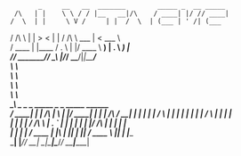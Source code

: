            _     __   __  _______        _____ _  __ _____               
     /\   | |    \ \ / / |__   __|/\    / ____| |/ // ____|              
    /  \  | |     \ V /     | |  /  \  | (___ | ' /| (___                
   / /\ \ | |      > <      | | / /\ \  \___ \|  <  \___ \               
  / ____ \| |____ / . \     | |/ ____ \ ____) | . \ ____) |              
 /_/    \_\______/_/ \_\    |_/_/    \_\_____/|_|\_\_____/               
 \ \                                                                     
  \ \                                                                    
   \ \                                                                   
    \ \                                                                  
   __\_\       _               _   _  _____ _    _         _____ ______  
  / ____|     | |        /\   | \ | |/ ____| |  | |  /\   / ____|  ____| 
 | |          | |       /  \  |  \| | |  __| |  | | /  \ | |  __| |__    
 | |          | |      / /\ \ | . ` | | |_ | |  | |/ /\ \| | |_ |  __|   
 | |____      | |____ / ____ \| |\  | |__| | |__| / ____ \ |__| | |____  
  \_____|     |______/_/    \_\_| \_|\_____|\____/_/    \_\_____|______| 
                                                                         
                                                                         
